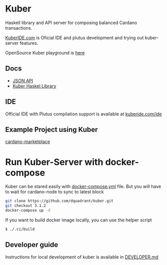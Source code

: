 Kuber
===========

Haskell library and API server for composing balanced Cardano transactions.

[KuberIDE.com](https://kuberide.com) is Oficial IDE and plutus development and trying out kuber-server features.

OpenSource Kuber playground is [here](https://github.com/dquadrant/kuber-playground)



## Docs
 - [JSON API](https://kuberide.com/kuber/docs/intro)
 - [Kuber Haskel Library](https://dquadrant.github.io/kuber)

## IDE
 Official IDE with Plutus compilation support is available at [kuberide.com/ide](https://kuberide.com/kuber/login/?state=\%2fide)

## Example Project using Kuber
[cardano-marketplace](https://github.com/dQuadrant/cardano-marketplace)


# Run Kuber-Server with docker-compose

Kuber can be stared easily with [docker-compose.yml](./docker-compose.yml) file. But you will have to wait for cardano-node to sync to latest block

```bash
git clone https://github.com/dquadrant/kuber.git
git checkout 3.1.2
docker-compose up -d
```


If you want to build docker image locally, you can use the helper script
```bash
$ ./.ci/build
```

## Developer guide
Instructions for local development of kuber is available in [DEVELOPER.md](DEVELOPER.md) 
